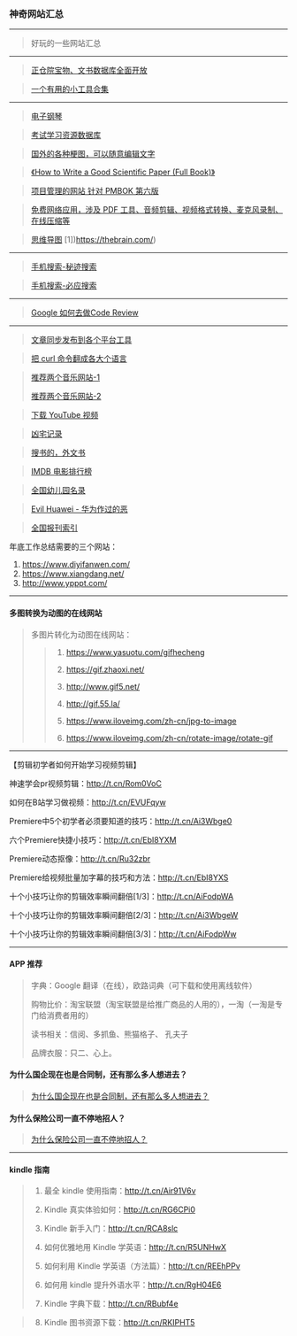 ### 神奇网站汇总

---
> 好玩的一些网站汇总
---

> [正仓院宝物、文书数据库全面开放](http://t.cn/AisYLhYm) ​​​

> [一个有用的小工具合集](https://zh.pickfrom.net/)

---
> [电子钢琴](https://www.autopiano.cn/)

> [考试学习资源数据库](http://open.vipexam.org/)

> [国外的各种梗图，可以随意编辑文字]( https://imgflip.com/memetemplates)

> [《How to Write a Good Scientific Paper (Full Book)》](http://t.cn/AinTE3PX)

> [项目管理的网站 针对 PMBOK 第六版](http://hellokittycn.com/chapter/70)

> [免费网络应用，涉及 PDF 工具、音频剪辑、视频格式转换、麦克风录制、在线压缩等](https://123apps.com/cn/)

> [思维导图](https://app.thebrain.com/brains/9a94aca2-cd5b-4872-96fa-64ef89baedb6/thoughts/a2355a6e-54fc-5079-ab70-79910ff4329b/notes) [1])https://thebrain.com/)
---
> [手机搜索-秘迹搜索](https://mijisou.com/)

> [手机搜索-必应搜索](https://cn.bing.com/?ensearch=1&FORM=BEHPTB)

----

> [Google 如何去做Code Review](https://www.52cs.com/archives/3322)

---

> [文章同步发布到各个平台工具](https://github.com/crawlab-team/artipub)

> [把 curl 命令翻成各大个语言](https://curl.trillworks.com/)


> [推荐两个音乐网站-1](https://www.cdbao.net/)
>
> [推荐两个音乐网站-2](https://www.91flac.com/)


> [下载 YouTube 视频](https://keepvid.pro/)

> [凶宅记录](https://www.oshimaland.co.jp/)

> [搜书的，外文书](https://b-ok.cc/)

> [IMDB 电影排行榜](https://www.imdb.com/list/ls055592025/)

> [全国幼儿园名录](http://youeryuan.zjut.cc/)

> [Evil Huawei - 华为作过的恶](https://evil-huawei.github.io/evil-huawei/)

> [全国报刊索引](http://www.cnbksy.cn/home)

年底工作总结需要的三个网站：
1. https://www.diyifanwen.com/
2. https://www.xiangdang.net/
3. http://www.ypppt.com/

---
#### 多图转换为动图的在线网站
> 多图片转化为动图在线网站：
>>
>> 1. https://www.yasuotu.com/gifhecheng
>>
>> 2. https://gif.zhaoxi.net/
>>
>> 3. http://www.gif5.net/
>>
>> 4. http://gif.55.la/
>>
>> 6. https://www.iloveimg.com/zh-cn/jpg-to-image
>>
>> 7. https://www.iloveimg.com/zh-cn/rotate-image/rotate-gif

----
【剪辑初学者如何开始学习视频剪辑】

神速学会pr视频剪辑：http://t.cn/Rom0VoC

如何在B站学习做视频：http://t.cn/EVUFqyw

Premiere中5个初学者必须要知道的技巧：http://t.cn/Ai3Wbge0

六个Premiere快捷小技巧：http://t.cn/EbI8YXM

Premiere动态抠像：http://t.cn/Ru32zbr

Premiere给视频批量加字幕的技巧和方法：http://t.cn/EbI8YXS

十个小技巧让你的剪辑效率瞬间翻倍[1/3]：http://t.cn/AiFodpWA

十个小技巧让你的剪辑效率瞬间翻倍[2/3]：http://t.cn/Ai3WbgeW

十个小技巧让你的剪辑效率瞬间翻倍[3/3]：http://t.cn/AiFodpWw

----


#### APP 推荐
> 字典：Google 翻译（在线），欧路词典（可下载和使用离线软件）
>
> 购物比价：淘宝联盟（淘宝联盟是给推广商品的人用的），一淘（一淘是专门给消费者用的）
>
> 读书相关：信阅、多抓鱼、熊猫格子、 孔夫子
>
> 品牌衣服：只二、心上。

#### 为什么国企现在也是合同制，还有那么多人想进去？
>
> [为什么国企现在也是合同制，还有那么多人想进去？](https://www.zhihu.com/question/327135282/answer/799247047)

#### 为什么保险公司一直不停地招人？
>
> [为什么保险公司一直不停地招人？](https://www.zhihu.com/question/312025070?utm_source=wechat_session&utm_medium=social&utm_oi=29060126212096)

---
#### kindle 指南
> 1. 最全 kindle 使用指南：http://t.cn/Air91V6v
>
> 2. Kindle 真实体验如何：http://t.cn/RG6CPi0
>
> 3. Kindle 新手入门：http://t.cn/RCA8slc
>
> 4. 如何优雅地用 Kindle 学英语：http://t.cn/R5UNHwX
>
> 5. 如何利用 Kindle 学英语（方法篇）：http://t.cn/REEhPPv
>
> 6. 如何用 kindle 提升外语水平：http://t.cn/RgH04E6
>
> 7. Kindle 字典下载：http://t.cn/RBubf4e

> 8. Kindle 图书资源下载：http://t.cn/RKIPHT5
